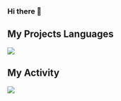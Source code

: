 ### Hi there 👋

## My Projects Languages
<img src="https://github-readme-stats.vercel.app/api/top-langs/?username=Akbar-Mohammadi&hide_progress=true"/>

## My Activity
<img src="https://github-readme-stats.vercel.app/api?username=Akbar-Mohammadi&show_icons=true&theme=radical"/>

